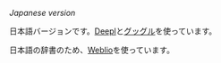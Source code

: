 *Japanese version*

日本語バージョンです。[Deepl](https://www.deepl.com)と[グッグル](https://translate.google.com/)を使っています。

日本語の辞書のため、[Weblio](https://www.weblio.jp/)を使っています。
